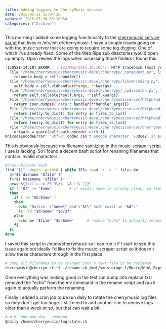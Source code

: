 ```yaml
---
title: Adding logging to CherryMusic service
date: 2015-05-21 15:04:26
updated: 2015-05-30 08:18:54
categories: ["Archive"]
---
```


This morning I added some logging functionality to the <a href="https://github.com/mikeder/cherrymusic-conf/tree/add-log" target="_blank">cherrymusic service script</a> that lives in /etc/init.d/cherrymusic. I have a couple issues going on with the music server that are going to require some log digging. One of which I've already fixed: Some of the Web Rips sub directories would open up empty. Upon review the logs when accessing those folders I found this:

```bash
[150521-14:10] ERROR   : [21/May/2015:14:10:41] HTTP Traceback (most recent call last):
  File "/home/cherrymusic/cherrymusic-devel/cherrypy/_cprequest.py", line 656, in respond
    response.body = self.handler()
  File "/home/cherrymusic/cherrymusic-devel/cherrypy/lib/encoding.py", line 188, in __call__
    self.body = self.oldhandler(*args, **kwargs)
  File "/home/cherrymusic/cherrymusic-devel/cherrypy/_cpdispatch.py", line 34, in __call__
    return self.callable(*self.args, **self.kwargs)
  File "/home/cherrymusic/cherrymusic-devel/cherrymusicserver/httphandler.py", line 291, in api
    return json.dumps({'data': handler(**handler_args)})
  File "/home/cherrymusic/cherrymusic-devel/cherrymusicserver/httphandler.py", line 471, in api_compactlistdir
    return [entry.to_dict() for entry in files_to_list]
  File "/home/cherrymusic/cherrymusic-devel/cherrymusicserver/httphandler.py", line 471, in <listcomp>
    return [entry.to_dict() for entry in files_to_list]
  File "/home/cherrymusic/cherrymusic-devel/cherrymusicserver/cherrymodel.py", line 401, in to_dict
    urlpath = quote(self.path.encode('utf8'))
UnicodeEncodeError: 'utf-8' codec can't encode character '\udce2' in position 29: surrogates not allowed
```

This is obviously because my filename sanitizing in the music-scraper script I use is lacking. So I found a decent bash script for renaming filenames that contain invalid characters.

```bash
#!/usr/bin/env bash
find "$1" -depth -print0 | while IFS= read -r -d '' file; do
  d="$( dirname "$file" )"
  f="$( basename "$file" )"
  new="${f//[^a-zA-Z0-9\/\. \&_()\-]/}"
  if [ "$f" != "$new" ]      # if equal, name is already clean, so leave alone
  then
    if [ -e "$d/$new" ]
    then
      echo "Notice: \"$new\" and \"$f\" both exist in "$d":"
      ls -ld "$d/$new" "$d/$f"
    else
      echo mv "$file" "$d/$new"      # remove "echo" to actually rename things
    fi
  fi
done
```

I saved this script in /home/cherrymusic so I can run it if I start to see this issue again but ideally I'd like to fix the music-scraper script so it doesn't allow these characters through in the first place.

```bash
# Dump all filenames to be changed into a text file to be reviewed
cherrymusic@cherrym-ct:~$ ./rename.sh /mnt/vm-storage-1/Music/Web\ Rips > rename.txt
```

Once everything was looking good in the test run dump into replace.txt I removed the "echo" from the mv command in the rename script and ran it again to actually perform the renaming.

Finally I added a cron job to be run daily to rotate the cherrymusic log files so they don't get too huge. I still need to add another line to remove logs older than a week or so, but that can wait a bit.

```bash
# m h  dom mon dow   command
@daily /home/cherrymusic/logrotate.sh
```